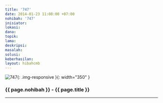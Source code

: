 ```yaml
---
title: '747'
date: 2014-01-23 11:08:00 +07:00
nohibah: '747'
inisiator: 
lokasi: 
dana: 
topik: 
lama: 
deskripsi: 
masalah: 
solusi: 
keberhasilan: 
layout: hibahcmb
---
```


![747](/static/img/hibahcmb/747.png){: .img-responsive }{: width="350" }

### {{ page.nohibah }} - {{ page.title }}

---
